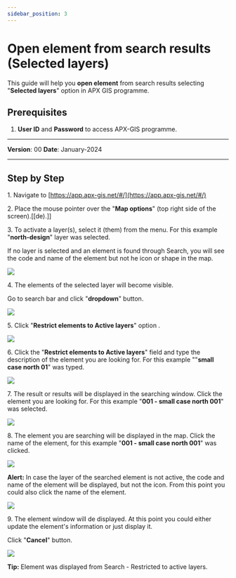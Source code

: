 ```yaml
---
sidebar_position: 3
---
```

# Open element from search results (Selected layers)

This guide will help you **open element** from search results selecting "**Selected layers**" option in APX GIS programme.

## **Prerequisites**
1.	**User ID** and **Password** to access APX-GIS programme.

------------

**Version**: 00
**Date**: January-2024

------------
## **Step by Step**


1\. Navigate to [https://app.apx-gis.net/#/](https://app.apx-gis.net/#/)


2\. Place the mouse pointer over the "**Map options**" (top right side of the screen).[[de).]]


3\. To activate a layer(s), select it (them) from the menu. For this example "**north-design**" layer was selected.

If no layer is selected and an element is found through Search, you will see the code and name of the element but not he icon or shape in the map.

![](https://ajeuwbhvhr.cloudimg.io/colony-recorder.s3.amazonaws.com/files/2024-01-10/50c5b11f-1090-4e49-8849-7507afb8c319/ascreenshot.jpeg?tl_px=0,0&br_px=1921,791&force_format=png&width=1120.0&wat=1&wat_opacity=1&wat_gravity=northwest&wat_url=https://colony-recorder.s3.amazonaws.com/images/watermarks/14B8A6_standard.png&wat_pad=919,317)


4\. The elements of the selected layer will become visible.

Go to search bar and click "**dropdown**" button.

![](https://ajeuwbhvhr.cloudimg.io/colony-recorder.s3.amazonaws.com/files/2024-01-10/a610f3e2-866f-4c02-be52-114416f17aa6/ascreenshot.jpeg?tl_px=201,0&br_px=1920,791&force_format=png&width=1120.0&wat=1&wat_opacity=1&wat_gravity=northwest&wat_url=https://colony-recorder.s3.amazonaws.com/images/watermarks/14B8A6_standard.png&wat_pad=722,-9)


5\. Click "**Restrict elements to Active layers**" option .

![](https://ajeuwbhvhr.cloudimg.io/colony-recorder.s3.amazonaws.com/files/2024-01-10/216f9362-7f2c-4d0b-a66d-d819941f8541/ascreenshot.jpeg?tl_px=372,0&br_px=1921,791&force_format=png&width=1120.0&wat=1&wat_opacity=1&wat_gravity=northwest&wat_url=https://colony-recorder.s3.amazonaws.com/images/watermarks/14B8A6_standard.png&wat_pad=602,101)


6\. Click the "**Restrict elements to Active layers**" field and type the description of the element you are looking for. For this example ""**small case north 01**" was typed.

![](https://ajeuwbhvhr.cloudimg.io/colony-recorder.s3.amazonaws.com/files/2024-01-10/02879744-b09a-4546-be88-7d2007dd3aa7/user_cropped_screenshot.jpeg?tl_px=207,0&br_px=1756,791&force_format=png&width=1120.0&wat=1&wat_opacity=1&wat_gravity=northwest&wat_url=https://colony-recorder.s3.amazonaws.com/images/watermarks/14B8A6_standard.png&wat_pad=524,-7)


7\. The result or results will be displayed in the searching window. Click the element you are looking for. For this example "**001 -  small case north 001**" was selected.

![](https://ajeuwbhvhr.cloudimg.io/colony-recorder.s3.amazonaws.com/files/2024-01-10/56558587-b21f-41f8-ab7a-6a2f89f04ee4/ascreenshot.jpeg?tl_px=372,0&br_px=1921,791&force_format=png&width=1120.0&wat=1&wat_opacity=1&wat_gravity=northwest&wat_url=https://colony-recorder.s3.amazonaws.com/images/watermarks/14B8A6_standard.png&wat_pad=524,107)


8\. The element you are searching will be displayed in the map. Click the name of the element, for this example "**001 - small case north 001**" was clicked.

![](https://ajeuwbhvhr.cloudimg.io/colony-recorder.s3.amazonaws.com/files/2024-01-10/992583ab-4c92-43b8-85c6-d342c2734ed7/ascreenshot.jpeg?tl_px=328,0&br_px=1877,791&force_format=png&width=1120.0&wat=1&wat_opacity=1&wat_gravity=northwest&wat_url=https://colony-recorder.s3.amazonaws.com/images/watermarks/14B8A6_standard.png&wat_pad=524,229)


**Alert:** In case the layer of the searched element is not active, the code and name of the element will be displayed, but not the icon. From this point you could also click the name of the element.

![](https://ajeuwbhvhr.cloudimg.io/colony-recorder.s3.amazonaws.com/files/2024-01-10/0c530699-3ad0-4305-817d-34d2e828bf1d/user_cropped_screenshot.jpeg?tl_px=8,0&br_px=1727,792&force_format=png&width=1120.0&wat=1&wat_opacity=1&wat_gravity=northwest&wat_url=https://colony-recorder.s3.amazonaws.com/images/watermarks/14B8A6_standard.png&wat_pad=524,163)


9\. The element window will de displayed. At this point you could either update the element's information or just display it.

Click "**Cancel**" button.

![](https://ajeuwbhvhr.cloudimg.io/colony-recorder.s3.amazonaws.com/files/2024-01-10/e38a0de1-584b-4f7e-aa08-800775ff14f1/ascreenshot.jpeg?tl_px=0,0&br_px=1548,791&force_format=png&width=1120.0&wat=1&wat_opacity=1&wat_gravity=northwest&wat_url=https://colony-recorder.s3.amazonaws.com/images/watermarks/14B8A6_standard.png&wat_pad=432,501)


**Tip:** Element was displayed from Search - Restricted to active layers.


